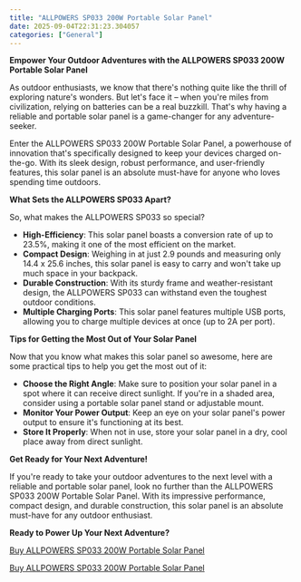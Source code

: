 ```yaml
---
title: "ALLPOWERS SP033 200W Portable Solar Panel"
date: 2025-09-04T22:31:23.304057
categories: ["General"]
---
```

**Empower Your Outdoor Adventures with the ALLPOWERS SP033 200W Portable Solar Panel**

As outdoor enthusiasts, we know that there's nothing quite like the thrill of exploring nature's wonders. But let's face it – when you're miles from civilization, relying on batteries can be a real buzzkill. That's why having a reliable and portable solar panel is a game-changer for any adventure-seeker.

Enter the ALLPOWERS SP033 200W Portable Solar Panel, a powerhouse of innovation that's specifically designed to keep your devices charged on-the-go. With its sleek design, robust performance, and user-friendly features, this solar panel is an absolute must-have for anyone who loves spending time outdoors.

**What Sets the ALLPOWERS SP033 Apart?**

So, what makes the ALLPOWERS SP033 so special?

* **High-Efficiency**: This solar panel boasts a conversion rate of up to 23.5%, making it one of the most efficient on the market.
* **Compact Design**: Weighing in at just 2.9 pounds and measuring only 14.4 x 25.6 inches, this solar panel is easy to carry and won't take up much space in your backpack.
* **Durable Construction**: With its sturdy frame and weather-resistant design, the ALLPOWERS SP033 can withstand even the toughest outdoor conditions.
* **Multiple Charging Ports**: This solar panel features multiple USB ports, allowing you to charge multiple devices at once (up to 2A per port).

**Tips for Getting the Most Out of Your Solar Panel**

Now that you know what makes this solar panel so awesome, here are some practical tips to help you get the most out of it:

* **Choose the Right Angle**: Make sure to position your solar panel in a spot where it can receive direct sunlight. If you're in a shaded area, consider using a portable solar panel stand or adjustable mount.
* **Monitor Your Power Output**: Keep an eye on your solar panel's power output to ensure it's functioning at its best.
* **Store It Properly**: When not in use, store your solar panel in a dry, cool place away from direct sunlight.

**Get Ready for Your Next Adventure!**

If you're ready to take your outdoor adventures to the next level with a reliable and portable solar panel, look no further than the ALLPOWERS SP033 200W Portable Solar Panel. With its impressive performance, compact design, and durable construction, this solar panel is an absolute must-have for any outdoor enthusiast.

**Ready to Power Up Your Next Adventure?**

[Buy ALLPOWERS SP033 200W Portable Solar Panel](https://www.amazon.com/dp/B09W2CFT61)

[Buy ALLPOWERS SP033 200W Portable Solar Panel](https://www.amazon.com/dp/B09W2CFT61)
